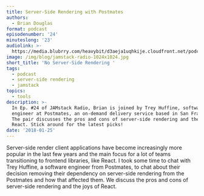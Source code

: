 ```yaml
---
title: Server-Side Rendering with Postmates
authors:
  - Brian Douglas
format: podcast
episodenumber: '24'
minuteslong: '23'
audiolink: >-
  https://media.blubrry.com/heavybit/d3aeja1uqhkije.cloudfront.net/podcasts/jamstack-radio/20171026-jamstack-radio-024.mp3
image: /img/blog/jamstack-radio-1024x1024.jpg
short_title: 'No Server-Side Rendering '
tags:
  - podcast
  - server-side rendering
  - jamstack
topics:
  - tools
description: >-
  In Ep. #24 of JAMstack Radio, Brian is joined by Trey Huffine, software
  engineer at Postmates, an on-demand delivery service based in San Francisco.
  The pair discusses the pros and cons of server-side rendering and the joys of
  React. Stick around for the latest picks!
date: '2018-01-25'
---
```

Server-side render client applications have become increasingly more popular in the last few years and the main focus for a lot of teams transitioning to frontend libraries, like React. I took some time to chat with Trey Huffine, a software engineer from Postmates, to chat about their decision removing their dependency on server-side rendering from the Postmates and how that affected them. We discuss the pros and cons of server-side rendering and the joys of React.
